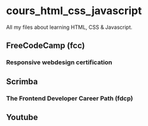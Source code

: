 # cours_html_css_javascript

All my files about learning HTML, CSS & Javascript.

## FreeCodeCamp (fcc)  
### Responsive webdesign certification  

## Scrimba  
### The Frontend Developer Career Path (fdcp)  

## Youtube  

